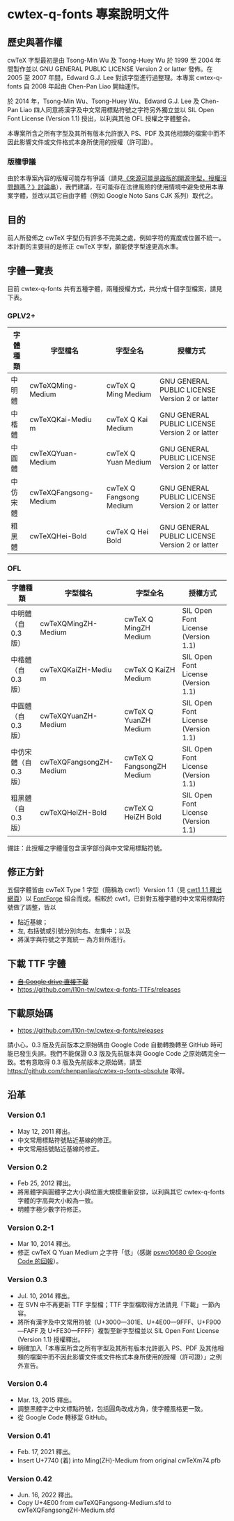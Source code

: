 # cwtex-q-fonts 專案說明文件

## 歷史與著作權

cwTeX 字型最初是由 Tsong-Min Wu 及 Tsong-Huey Wu 於 1999 至 2004 年間製作並以 GNU GENERAL PUBLIC LICENSE Version 2 or latter 發佈。在 2005 至 2007 年間，Edward G.J. Lee 對該字型進行過整理。本專案 cwtex-q-fonts 自 2008 年起由 Chen-Pan Liao 開始運作。

於 2014 年，Tsong-Min Wu、Tsong-Huey Wu、Edward G.J. Lee 及 Chen-Pan Liao 四人同意將漢字及中文常用標點符號之字符另外獨立並以 SIL Open Font License (Version 1.1) 授出，以利與其他 OFL 授權之字體整合。

本專案所含之所有字型及其所有版本允許嵌入 PS、PDF 及其他相類的檔案中而不因此影響文件或文件格式本身所使用的授權（許可證）。

### 版權爭議
由於本專案內容的版權可能存有爭議（請見[《來源可能是盜版的開源字型，授權沒問題嗎？》討論串](https://github.com/l10n-tw/cwtex-q-fonts/issues/15)），我們建議，在可能存在法律風險的使用情境中避免使用本專案字體，並改以其它自由字體（例如 Google Noto Sans CJK 系列）取代之。


## 目的

前人所發佈之 cwTeX 字型仍有許多不完美之處，例如字符的寬度或位置不統一。本計劃的主要目的是修正 cwTeX 字型，願能使字型達更高水準。

## 字體一覽表

目前 cwtex-q-fonts 共有五種字體，兩種授權方式，共分成十個字型檔案，請見下表。

### GPLV2+

| 字體種類 | 字型檔名 | 字型全名 | 授權方式 |
| ---------| -------- | -------- | -------- |
| 中明體   | cwTeXQMing-Medium     | cwTeX Q Ming Medium      | GNU GENERAL PUBLIC LICENSE Version 2 or latter |
| 中楷體   | cwTeXQKai-Mediu m     | cwTeX Q Kai Medium       | GNU GENERAL PUBLIC LICENSE Version 2 or latter |
| 中圓體   | cwTeXQYuan-Medium     | cwTeX Q Yuan Medium      | GNU GENERAL PUBLIC LICENSE Version 2 or latter |
| 中仿宋體 | cwTeXQFangsong-Medium | cwTeX Q Fangsong Medium  | GNU GENERAL PUBLIC LICENSE Version 2 or latter |
| 粗黑體   | cwTeXQHei-Bold        | cwTeX Q Hei Bold         | GNU GENERAL PUBLIC LICENSE Version 2 or latter |

### OFL

| 字體種類 | 字型檔名 | 字型全名 | 授權方式 |
| ---------| -------- | -------- | -------- |
| 中明體（自 0.3 版）   | cwTeXQMingZH-Medium     | cwTeX Q MingZH Medium      | SIL Open Font License (Version 1.1) |
| 中楷體（自 0.3 版）   | cwTeXQKaiZH-Mediu m     | cwTeX Q KaiZH Medium       | SIL Open Font License (Version 1.1) |
| 中圓體（自 0.3 版）   | cwTeXQYuanZH-Medium     | cwTeX Q YuanZH Medium      | SIL Open Font License (Version 1.1) |
| 中仿宋體（自 0.3 版） | cwTeXQFangsongZH-Medium | cwTeX Q FangsongZH Medium  | SIL Open Font License (Version 1.1) |
| 粗黑體（自 0.3 版）   | cwTeXQHeiZH-Bold        | cwTeX Q HeiZH Bold         | SIL Open Font License (Version 1.1) |

備註：此授權之字體僅包含漢字部份與中文常用標點符號。

## 修正方針
五個字體皆由 cwTeX Type 1 字型（簡稱為 cwt1）Version 1.1（見 [cwt1 1.1 釋出網頁](http://blog.bs2.to/post/EdwardLee/8355)）以 [FontForge](http://fontforge.github.io/) 組合而成。相較於 cwt1，已針對五種字體的中文常用標點符號做了調整，皆以
  * 貼近基線；
  * 左, 右括號或引號分別向右、左集中；以及
  * 將漢字與符號之字寬統一
為方針所進行。


## 下載 TTF 字體
  *  [<del>自 Google drive 直接下載</del>](https://drive.google.com/folderview?id=0B0E2FRIvjDDobXhySmlKTkVLVUE&usp=sharing)
  *  https://github.com/l10n-tw/cwtex-q-fonts-TTFs/releases

## 下載原始碼
  *  https://github.com/l10n-tw/cwtex-q-fonts/releases

請小心，0.3 版及先前版本之原始碼由 Google Code 自動轉換轉至 GitHub 時可能已發生失誤。我們不能保證 0.3 版及先前版本與 Google Code 之原始碼完全一致。若有意取得 0.3 版及先前版本之原始碼，請至 https://github.com/chenpanliao/cwtex-q-fonts-obsolute 取得。

## 沿革

### Version 0.1

  * May 12, 2011 釋出。
  * 中文常用標點符號貼近基線的修正。
  * 中文常用括號貼近基線的修正。

### Version 0.2

  * Feb 25, 2012 釋出。
  * 將黑體字與圓體字之大小與位置大規模重新安排，以利與其它 cwtex-q-fonts 字體的字高與大小較為一致。
  * 明體字極少數字符修正。

### Version 0.2-1
  * Mar 10, 2014 釋出。
  * 修正 cwTeX Q Yuan Medium 之字符「低」（感謝 [pswo10680 @ Google Code 的回報](http://code.google.com/p/cwtex-q-fonts/issues/detail?id=2)）。

### Version 0.3

  * Jul. 10, 2014 釋出。
  * 在 SVN 中不再更新 TTF 字型檔；TTF 字型檔取得方法請見「下載」一節內容。
  * 將所有漢字及中文常用符號（U+3000—301E、U+4E00—9FFF、U+F900—FAFF 及 U+FE30—FFFF）複製至新字型檔並以 SIL Open Font License (Version 1.1) 授權釋出。
  * 明確加入「本專案所含之所有字型及其所有版本允許嵌入 PS、PDF 及其他相類的檔案中而不因此影響文件或文件格式本身所使用的授權（許可證）」之例外宣告。


### Version 0.4

  * Mar. 13, 2015 釋出。
  * 調整黑體字之中文標點符號，包括圓角改成方角，使字體風格更一致。
  * 從 Google Code 轉移至 GitHub。

### Version 0.41

  * Feb. 17, 2021 釋出。
  * Insert U+7740 (着) into Ming(ZH)-Medium from original cwTeXm74.pfb

### Version 0.42

  * Jun. 16, 2022 釋出。
  * Copy U+4E00 from cwTeXQFangsong-Medium.sfd to cwTeXQFangsongZH-Medium.sfd
